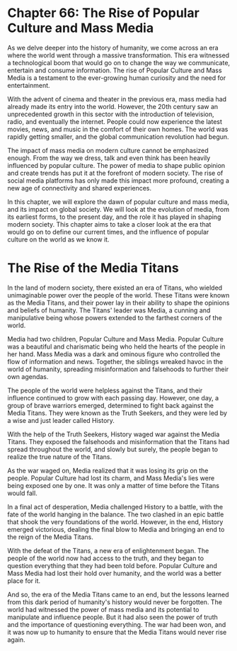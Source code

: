 # Chapter 66: The Rise of Popular Culture and Mass Media

As we delve deeper into the history of humanity, we come across an era where the world went through a massive transformation. This era witnessed a technological boom that would go on to change the way we communicate, entertain and consume information. The rise of Popular Culture and Mass Media is a testament to the ever-growing human curiosity and the need for entertainment.

With the advent of cinema and theater in the previous era, mass media had already made its entry into the world. However, the 20th century saw an unprecedented growth in this sector with the introduction of television, radio, and eventually the internet. People could now experience the latest movies, news, and music in the comfort of their own homes. The world was rapidly getting smaller, and the global communication revolution had begun.

The impact of mass media on modern culture cannot be emphasized enough. From the way we dress, talk and even think has been heavily influenced by popular culture. The power of media to shape public opinion and create trends has put it at the forefront of modern society. The rise of social media platforms has only made this impact more profound, creating a new age of connectivity and shared experiences.

In this chapter, we will explore the dawn of popular culture and mass media, and its impact on global society. We will look at the evolution of media, from its earliest forms, to the present day, and the role it has played in shaping modern society. This chapter aims to take a closer look at the era that would go on to define our current times, and the influence of popular culture on the world as we know it.
# The Rise of the Media Titans

In the land of modern society, there existed an era of Titans, who wielded unimaginable power over the people of the world. These Titans were known as the Media Titans, and their power lay in their ability to shape the opinions and beliefs of humanity. The Titans' leader was Media, a cunning and manipulative being whose powers extended to the farthest corners of the world.

Media had two children, Popular Culture and Mass Media. Popular Culture was a beautiful and charismatic being who held the hearts of the people in her hand. Mass Media was a dark and ominous figure who controlled the flow of information and news. Together, the siblings wreaked havoc in the world of humanity, spreading misinformation and falsehoods to further their own agendas.

The people of the world were helpless against the Titans, and their influence continued to grow with each passing day. However, one day, a group of brave warriors emerged, determined to fight back against the Media Titans. They were known as the Truth Seekers, and they were led by a wise and just leader called History.

With the help of the Truth Seekers, History waged war against the Media Titans. They exposed the falsehoods and misinformation that the Titans had spread throughout the world, and slowly but surely, the people began to realize the true nature of the Titans.

As the war waged on, Media realized that it was losing its grip on the people. Popular Culture had lost its charm, and Mass Media's lies were being exposed one by one. It was only a matter of time before the Titans would fall.

In a final act of desperation, Media challenged History to a battle, with the fate of the world hanging in the balance. The two clashed in an epic battle that shook the very foundations of the world. However, in the end, History emerged victorious, dealing the final blow to Media and bringing an end to the reign of the Media Titans.

With the defeat of the Titans, a new era of enlightenment began. The people of the world now had access to the truth, and they began to question everything that they had been told before. Popular Culture and Mass Media had lost their hold over humanity, and the world was a better place for it.

And so, the era of the Media Titans came to an end, but the lessons learned from this dark period of humanity's history would never be forgotten. The world had witnessed the power of mass media and its potential to manipulate and influence people. But it had also seen the power of truth and the importance of questioning everything. The war had been won, and it was now up to humanity to ensure that the Media Titans would never rise again.